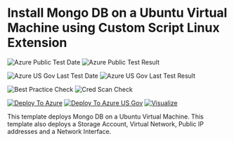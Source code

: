 # Install Mongo DB on a Ubuntu Virtual Machine using Custom Script Linux Extension

![Azure Public Test Date](https://azurequickstartsservice.blob.core.windows.net/badges/application-workloads/mongo/mongodb-on-ubuntu/PublicLastTestDate.svg)
![Azure Public Test Result](https://azurequickstartsservice.blob.core.windows.net/badges/application-workloads/mongo/mongodb-on-ubuntu/PublicDeployment.svg)

![Azure US Gov Last Test Date](https://azurequickstartsservice.blob.core.windows.net/badges/application-workloads/mongo/mongodb-on-ubuntu/FairfaxLastTestDate.svg)
![Azure US Gov Last Test Result](https://azurequickstartsservice.blob.core.windows.net/badges/application-workloads/mongo/mongodb-on-ubuntu/FairfaxDeployment.svg)

![Best Practice Check](https://azurequickstartsservice.blob.core.windows.net/badges/application-workloads/mongo/mongodb-on-ubuntu/BestPracticeResult.svg)
![Cred Scan Check](https://azurequickstartsservice.blob.core.windows.net/badges/application-workloads/mongo/mongodb-on-ubuntu/CredScanResult.svg)

[![Deploy To Azure](https://raw.githubusercontent.com/Azure/azure-quickstart-templates/master/1-CONTRIBUTION-GUIDE/images/deploytoazure.svg?sanitize=true)](https://portal.azure.com/#create/Microsoft.Template/uri/https%3A%2F%2Fraw.githubusercontent.com%2FAzure%2Fazure-quickstart-templates%2Fmaster%2Fapplication-workloads%2Fmongo%2Fmongodb-on-ubuntu%2Fazuredeploy.json)
[![Deploy To Azure US Gov](https://raw.githubusercontent.com/Azure/azure-quickstart-templates/master/1-CONTRIBUTION-GUIDE/images/deploytoazuregov.svg?sanitize=true)](https://portal.azure.us/#create/Microsoft.Template/uri/https%3A%2F%2Fraw.githubusercontent.com%2FAzure%2Fazure-quickstart-templates%2Fmaster%2Fapplication-workloads%2Fmongo%2Fmongodb-on-ubuntu%2Fazuredeploy.json)
[![Visualize](https://raw.githubusercontent.com/Azure/azure-quickstart-templates/master/1-CONTRIBUTION-GUIDE/images/visualizebutton.svg?sanitize=true)](http://armviz.io/#/?load=https%3A%2F%2Fraw.githubusercontent.com%2FAzure%2Fazure-quickstart-templates%2Fmaster%2Fapplication-workloads%2Fmongo%2Fmongodb-on-ubuntu%2Fazuredeploy.json)    

This template deploys Mongo DB on a Ubuntu Virtual Machine. This template also deploys a Storage Account, Virtual Network, Public IP addresses and a Network Interface.
